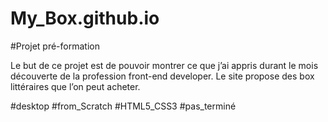 # My_Box.github.io

#Projet pré-formation

Le but de ce projet est de pouvoir montrer ce que j’ai appris durant le mois découverte de la profession front-end developer.
Le site propose des box littéraires que l’on peut acheter.

#desktop  #from_Scratch  #HTML5_CSS3 #pas_terminé
